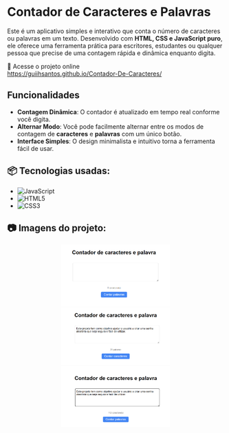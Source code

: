 # Contador de Caracteres e Palavras

Este é um aplicativo simples e interativo que conta o número de caracteres ou palavras em um texto. Desenvolvido com **HTML, CSS e JavaScript puro**, ele oferece uma ferramenta prática para escritores, estudantes ou qualquer pessoa que precise de uma contagem rápida e dinâmica enquanto digita.

🔗 Acesse o projeto online  
https://guiihsantos.github.io/Contador-De-Caracteres/

## Funcionalidades

- **Contagem Dinâmica**: O contador é atualizado em tempo real conforme você digita.
- **Alternar Modo**: Você pode facilmente alternar entre os modos de contagem de **caracteres** e **palavras** com um único botão.
- **Interface Simples**: O design minimalista e intuitivo torna a ferramenta fácil de usar.

## 📦 Tecnologias usadas:

- ![JavaScript](https://img.shields.io/badge/javascript-%23323330.svg?style=for-the-badge&logo=javascript&logoColor=%23F7DF1E)
- ![HTML5](https://img.shields.io/badge/html5-%23E34F26.svg?style=for-the-badge&logo=html5&logoColor=white)
- ![CSS3](https://img.shields.io/badge/css3-%231572B6.svg?style=for-the-badge&logo=css3&logoColor=white)

## 📷 Imagens do projeto:

  <div  align="center"> 
    <img src="img/img-1.png" width="50%"; margin="0 10px;">
    <img src="img/img-2.png" width="50%"; margin="0 10px;">
    <img src="img/img-3.png" width="50%"; margin="0 10px;">
  </div>
